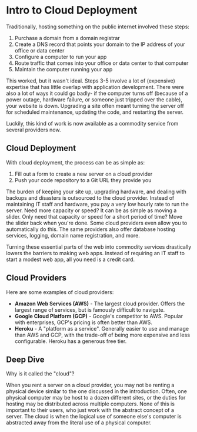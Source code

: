 # Intro to Cloud Deployment

Traditionally, hosting something on the public internet involved these steps:

1. Purchase a domain from a domain registrar
2. Create a DNS record that points your domain to the IP address of your office or data center
3. Configure a computer to run your app
4. Route traffic that comes into your office or data center to that computer
5. Maintain the computer running your app

This worked, but it wasn't ideal. Steps 3-5 involve a lot of (expensive) expertise that has little overlap with application development. There were also a lot of ways it could go badly- if the computer turns off (because of a power outage, hardware failure, or someone just tripped over the cable), your website is down. Upgrading a site often meant turning the server off for scheduled maintenance, updating the code, and restarting the server.

Luckily, this kind of work is now available as a commodity service from several providers now.

## Cloud Deployment

With cloud deployment, the process can be as simple as:

1. Fill out a form to create a new server on a cloud provider
2. Push your code repository to a Git URL they provide you

The burden of keeping your site up, upgrading hardware, and dealing with backups and disasters is outsourced to the cloud provider. Instead of maintaining IT staff and hardware, you pay a very low hourly rate to run the server. Need more capacity or speed? It can be as simple as moving a slider. Only need that capacity or speed for a short period of time? Move the slider back when you're done. Some cloud providers even allow you to automatically do this. The same providers also offer database hosting services, logging, domain name registration, and more.

Turning these essential parts of the web into commodity services drastically lowers the barriers to making web apps. Instead of requiring an IT staff to start a modest web app, all you need is a credit card.

## Cloud Providers

Here are some examples of cloud providers:

* **Amazon Web Services (AWS)** - The largest cloud provider. Offers the largest range of services, but is famously difficult to navigate.
* **Google Cloud Platform (GCP)** - Google's competitor to AWS. Popular with enterprises, GCP's pricing is often better than AWS.
* **Heroku** - A "platform as a service". Generally easier to use and manage than AWS and GCP, with the trade-off of being more expensive and less configurable. Heroku has a generous free tier.

## Deep Dive

Why is it called the "cloud"?

When you rent a server on a cloud provider, you may not be renting a physical device similar to the one discussed in the introduction. Often, one physical computer may be host to a dozen different sites, or the duties for hosting may be distributed across multiple computers. None of this is important to their users, who just work with the abstract concept of a server. The cloud is when the logical use of someone else's computer is abstracted away from the literal use of a physical computer.
